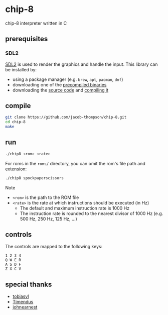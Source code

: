 # chip-8

chip-8 interpreter written in C

## prerequisites

### SDL2

[SDL2](https://www.libsdl.org/) is used to render the graphics and handle the input. This library can be installed by:
- using a package manager (e.g. `brew`, `apt`, `pacman`, `dnf`)
- downloading one of the [precompiled binaries](https://github.com/libsdl-org/SDL/releases/latest)
- downloading the [source code](https://github.com/libsdl-org/SDL) and [compiling it](https://wiki.libsdl.org/Installation)

## compile

```bash
git clone https://github.com/jacob-thompson/chip-8.git
cd chip-8
make
```

## run

```bash
./chip8 <rom> <rate>
```

For roms in the `roms/` directory, you can omit the rom's file path and extension:

```bash
./chip8 spockpaperscissors
```

> [!NOTE]
> - `<rom>` is the path to the ROM file
> - `<rate>` is the rate at which instructions should be executed (in Hz)
>   * The default and maximum instruction rate is 1000 Hz
>   * The instruction rate is rounded to the nearest divisor of 1000 Hz (e.g. 500 Hz, 250 Hz, 125 Hz, ...)

## controls

The controls are mapped to the following keys:

```
1 2 3 4
Q W E R
A S D F
Z X C V
```

## special thanks

- [tobiasvl](https://tobiasvl.github.io/blog/write-a-chip-8-emulator/)
- [Timendus](https://github.com/Timendus/chip8-test-suite)
- [johnearnest](https://johnearnest.github.io/chip8Archive/)
